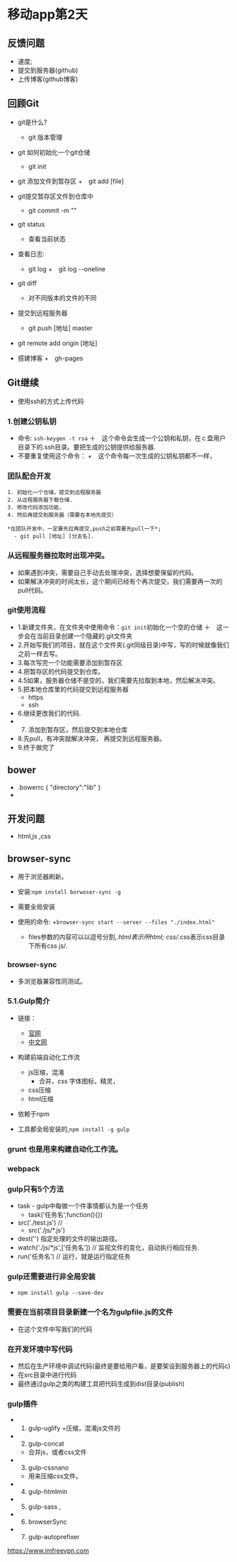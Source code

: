 # 移动app第2天

## 反馈问题
  - 速度;
  - 提交到服务器(github)
  - 上传博客(github博客)

## 回顾Git
- git是什么?
  + git 版本管理
- git 如何初始化一个git仓储
  + git init
- git 添加文件到暂存区
  +　git add [file]
- git提交暂存区文件到仓库中
  + git commit -m ""
- git status
  + 查看当前状态
- 查看日志:
  + git log
  +　git log --oneline

- git diff
  + 对不同版本的文件的不同

- 提交到远程服务器
  + git push [地址] master
- git remote add origin [地址]

- 搭建博客
  +　gh-pages



## Git继续
  - 使用ssh的方式上传代码

### 1.创建公钥私钥
  - 命令: `ssh-keygen -t rsa`
    ＋　这个命令会生成一个公钥和私钥，在ｃ盘用户目录下的.ssh目录。要把生成的公钥提供给服务器.
  - 不要重复使用这个命令：
    +　这个命令每一次生成的公钥私钥都不一样，

### 团队配合开发
    1. 初始化一个仓储，提交到远程服务器
    2. 从远程服务器下载仓储.
    3. 修改代码添加功能，
    4. 然后再提交到服务器（需要在本地先提交）

    *在团队开发中，一定要先拉再提交,push之前需要先pull一下*;
      - git pull [地址] [分支名].



### 从远程服务器拉取时出现冲突。
  - 如果遇到冲突，需要自己手动去处理冲突，选择想要保留的代码。
  - 如果解决冲突的时间太长，这个期间已经有个再次提交，我们需要再一次的pull代码。

### git使用流程
  - 1.新建文件夹，在文件夹中使用命令：`git init`初始化一个空的仓储
    ＋　这一步会在当前目录创建一个隐藏的.git文件夹
  - 2.开始写我们的项目，就在这个文件夹(.git同级目录)中写，写的时候就像我们之前一样去写。
  - 3.每次写完一个功能需要添加到暂存区
  - 4.把暂存区的代码提交到仓库。
  - 4.5如果，服务器仓储不是空的，我们需要先拉取到本地，然后解决冲突。
  - 5.把本地仓库里的代码提交到远程服务器
      + https
      + ssh
  - 6.继续更改我们的代码.
  - 7. 添加到暂存区，然后提交到本地仓库
  - 8.先pull，有冲突就解决冲突， 再提交到远程服务器。
  - 9.终于做完了

## bower
  - .bowerrc
    {
      "directory":"lib"
    }
  - 

## 开发问题
  - html,js ,css

## browser-sync
  - 用于浏览器刷新。
  - 安装:`npm install borwoser-sync -g`

  - 需要全局安装
  - 使用的命令:
    +`browser-sync start --server --files "./index.html" `
    + files参数的内容可以以逗号分割,*.html表示所html;
      css/*.css表示css目录下所有css   js/*.*

### browser-sync
  - 多浏览器兼容性同测试。

### 5.1.Gulp简介
- 链接：
    + [官网](http://gulpjs.com/)
    + [中文网](http://www.gulpjs.com.cn/)

- 构建前端自动化工作流
  + js压缩，混淆
    * 合并，css 字体图标，精灵，
  + css压缩
  + html压缩

- 依赖于npm
-  工具都全局安装的,`npm install -g gulp`

### grunt 也是用来构建自动化工作流。
### webpack


### gulp只有5个方法
  - task - gulp中每做一个件事情都认为是一个任务
    - task('任务名',function(){})
  - src('./test.js') //
    + src('./js/*.js')
  - dest('') 指定处理的文件的输出路径。
  - watch('./js/*js',['任务名']) // 监视文件的变化，自动执行相应任务.
  - run('任务名') // 运行，就是运行指定任务


### gulp还需要进行非全局安装
  - `npm install gulp --save-dev`

### 需要在当前项目目录新建一个名为gulpfile.js的文件
  - 在这个文件中写我们的代码

### 在开发环境中写代码
  - 然后在生产环境中调试代码(最终是要给用户看，是要架设到服务器上的代码c)
  - 在src目录中进行代码
  - 最终通过gulp之类的构建工具把代码生成到dist目录(publish)

### gulp插件
  - 1. gulp-uglify 
    +压缩，混淆js文件的
  - 2. gulp-concat
    + 合并js，或者css文件
  - 3. gulp-cssnano
    + 用来压缩css文件。
  - 4. gulp-htmlmin
  - 5. gulp-sass ,
  - 6. browserSync
  - 7. gulp-autoprefixer


https://www.imfreevpn.com
